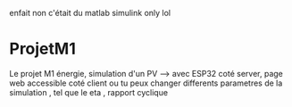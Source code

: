 enfait non c'était du matlab simulink only lol

# ProjetM1
Le projet M1 énergie, simulation d'un PV --> avec ESP32 coté server, page web accessible coté client ou tu peux changer differents parametres de la simulation , tel que le eta , rapport cyclique
